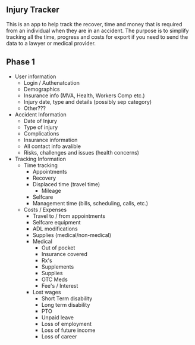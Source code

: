 ## Injury Tracker

This is an app to help track the recover, time and money that is required from an individual when they are in an accident. The purpose is to simplify tracking all the time, progress and costs for export if you need to send the data to a lawyer or medical provider. 

## Phase 1
- User information
    - Login / Authenatcation
    - Demographics
    - Insurance info (MVA, Health, Workers Comp etc.)
    - Injury date, type and details (possibly sep category)
    - Other???
- Accident Information
    - Date of Injury
    - Type of injury
    - Complications
    - Insurance information
    - All contact info avalible
    - Risks, challenges and issues (health concerns)
- Tracking Information
    - Time tracking
        - Appointments
        - Recovery
        - Displaced time (travel time)
            - Mileage
        - Selfcare
        - Management time (bills, scheduling, calls, etc.)
    - Costs / Expenses
        - Travel to / from appointments
        - Selfcare equipment
        - ADL modifications
        - Supplies (medical/non-medical)
        - Medical
            - Out of pocket
            - Insurance covered
            - Rx's
            - Supplements
            - Supplies
            - OTC Meds
            - Fee's / Interest
        - Lost wages
            - Short Term disability
            - Long term disability
            - PTO
            - Unpaid leave
            - Loss of employment
            - Loss of future income
            - Loss of career
        